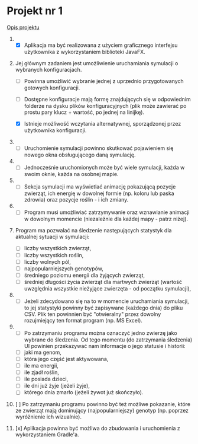 # Projekt nr 1
[Opis projektu](https://github.com/apohllo/obiektowe-lab/tree/master/proj1)

1. - [x] Aplikacja ma być realizowana z użyciem graficznego interfejsu użytkownika z wykorzystaniem biblioteki JavaFX.

1. Jej głównym zadaniem jest umożliwienie uruchamiania symulacji o wybranych konfiguracjach.
	- [ ] Powinna umożliwić wybranie jednej z uprzednio przygotowanych gotowych konfiguracji.

	- [ ] Dostępne konfiguracje mają formę znajdujących się w odpowiednim folderze na dysku plików konfiguracyjnych (plik może zawierać po prostu pary klucz + wartość, po jednej na linijkę).

	- [x] Istnieje możliwość wczytania alternatywnej, sporządzonej przez użytkownika konfiguracji.

1. - [ ] Uruchomienie symulacji powinno skutkować pojawieniem się nowego okna obsługującego daną symulację.

1. - [ ] Jednocześnie uruchomionych może być wiele symulacji, każda w swoim oknie, każda na osobnej mapie.

1. - [ ] Sekcja symulacji ma wyświetlać animację pokazującą pozycje zwierząt, ich energię w dowolnej formie (np. koloru lub paska zdrowia) oraz pozycje roślin - i ich zmiany.

1. - [ ] Program musi umożliwiać zatrzymywanie oraz wznawianie animacji w dowolnym momencie (niezależnie dla każdej mapy - patrz niżej).

1. Program ma pozwalać na śledzenie następujących statystyk dla aktualnej sytuacji w symulacji:
	- [ ] liczby wszystkich zwierząt,
	- [ ] liczby wszystkich roślin,
	- [ ] liczby wolnych pól,
	- [ ] najpopularniejszych genotypów,
	- [ ] średniego poziomu energii dla żyjących zwierząt,
	- [ ] średniej długości życia zwierząt dla martwych zwierząt (wartość uwzględnia wszystkie nieżyjące zwierzęta - od początku symulacji),

1. - [ ] Jeżeli zdecydowano się na to w momencie uruchamiania symulacji, to jej statystyki powinny być zapisywane (każdego dnia) do pliku CSV. Plik ten powinnien być "otwieralny" przez dowolny rozujmiejący ten format program (np. MS Excel).

1. - [ ] Po zatrzymaniu programu można oznaczyć jedno zwierzę jako wybrane do śledzenia. Od tego momentu (do zatrzymania śledzenia) UI powinien przekazywać nam informacje o jego statusie i historii:
	- [ ] jaki ma genom,
	- [ ] która jego część jest aktywowana,
	- [ ] ile ma energii,
	- [ ] ile zjadł roślin,
	- [ ] ile posiada dzieci,
	- [ ] ile dni już żyje (jeżeli żyje),
	- [ ] którego dnia zmarło (jeżeli żywot już skończyło).

1. [ ] Po zatrzymaniu programu powinno być też możliwe pokazanie, które ze zwierząt mają dominujący (najpopularniejszy) genotyp (np. poprzez wyróżnienie ich wizualnie).

1. [x] Aplikacja powinna być możliwa do zbudowania i uruchomienia z wykorzystaniem Gradle'a.
